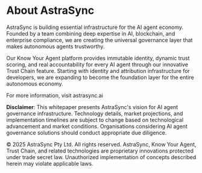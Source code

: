 # About AstraSync

AstraSync is building essential infrastructure for the AI agent economy. Founded by a team combining deep expertise in AI, blockchain, and enterprise compliance, we are creating the universal governance layer that makes autonomous agents trustworthy.

Our Know Your Agent platform provides immutable identity, dynamic trust scoring, and real accountability for every AI agent through our innovative Trust Chain feature. Starting with identity and attribution infrastructure for developers, we are expanding to become the foundation layer for the entire autonomous economy.

For more information, visit astrasync.ai

**Disclaimer**: This whitepaper presents AstraSync's vision for AI agent governance infrastructure. Technology details, market projections, and implementation timelines are subject to change based on technological advancement and market conditions. Organisations considering AI agent governance solutions should conduct appropriate due diligence.

© 2025 AstraSync Pty Ltd. All rights reserved. AstraSync, Know Your Agent, Trust Chain, and related technologies are proprietary innovations protected under trade secret law. Unauthorized implementation of concepts described herein may violate applicable laws.
